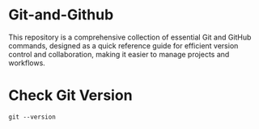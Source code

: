 # Git-and-Github
This  repository is a comprehensive collection of essential Git and GitHub commands, designed as a quick reference guide for efficient version control and collaboration, making it easier to manage projects and workflows.

# Check Git Version
<code>git --version</code>
